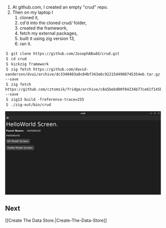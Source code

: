 1. At github.com, I created an empty "crud" repo.
2. Then on my laptop I
   1. cloned it,
   1. cd'd into the cloned crud/ folder,
   1. created the framework,
   1. fetch my external packages,
   1. built it using zig version 13,
   1. ran it.

```shell
＄ git clone https://github.com/JosephABudd/crud.git
＄ cd crud
＄ kickzig framework
＄ zig fetch https://github.com/david-vanderson/dvui/archive/dc3340403a8c04bf343e6c92215d4908745354eb.tar.gz --save
＄ zig fetch https://github.com/cztomsik/fridge/archive/c8a5bebd80f04234b77ce61f145bc55e5067e53e/.tar.gz --save
＄ zig13 build -freference-trace=255
＄ ./zig-out/bin/crud
```

![The framework.](./images/crud_framework.png)

## Next

[[Create The Data Store.|Create-The-Data-Store]]
